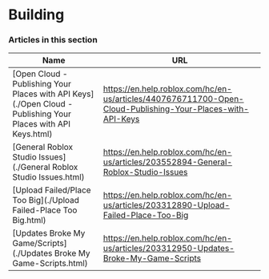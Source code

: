 # Building  
### Articles in this section
Name|URL
-|-
[Open Cloud - Publishing Your Places with API Keys](./Open Cloud - Publishing Your Places with API Keys.html) |https://en.help.roblox.com/hc/en-us/articles/4407676711700-Open-Cloud-Publishing-Your-Places-with-API-Keys
[General Roblox Studio Issues](./General Roblox Studio Issues.html) |https://en.help.roblox.com/hc/en-us/articles/203552894-General-Roblox-Studio-Issues
[Upload Failed/Place Too Big](./Upload Failed-Place Too Big.html) |https://en.help.roblox.com/hc/en-us/articles/203312890-Upload-Failed-Place-Too-Big
[Updates Broke My Game/Scripts](./Updates Broke My Game-Scripts.html) |https://en.help.roblox.com/hc/en-us/articles/203312950-Updates-Broke-My-Game-Scripts